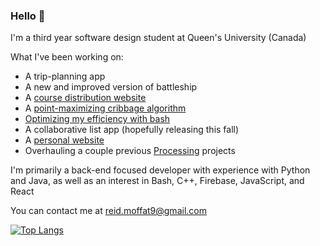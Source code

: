 ### Hello 👋

I'm a third year software design student at Queen's University (Canada)

What I've been working on:

* A trip-planning app
* A new and improved version of battleship
* A [course distribution website](https://qubirdhunter.com/)
* A [point-maximizing cribbage algorithm](https://github.com/reid-moffat/cribbage-strategy)
* [Optimizing my efficiency with bash](https://github.com/reid-moffat/bash-shortcuts)
* A collaborative list app (hopefully releasing this fall)
* A [personal website](https://reid-moffat.github.io/)
* Overhauling a couple previous [Processing](https://processing.org/) projects

I'm primarily a back-end focused developer with experience with Python and Java, as well as an interest in Bash, C++, Firebase, JavaScript, and React

You can contact me at reid.moffat9@gmail.com

[![Top Langs](https://github-readme-stats.vercel.app/api/top-langs/?username=reid-moffat&layout=compact)](https://github.com/anuraghazra/github-readme-stats)

<!--
**reid-moffat/reid-moffat** is a ✨ _special_ ✨ repository because its `README.md` (this file) appears on your GitHub profile.

Here are some ideas to get you started:

- 🔭 I’m currently working on ...
- 🌱 I’m currently learning ...
- 👯 I’m looking to collaborate on ...
- 🤔 I’m looking for help with ...
- 💬 Ask me about ...
- 📫 How to reach me: ...
- 😄 Pronouns: ...
- ⚡ Fun fact: ...
-->
